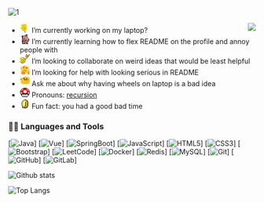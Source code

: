 ![1](https://user-images.githubusercontent.com/507615/86994913-47366580-c1da-11ea-8c1f-1a9b84ad340f.jpg)


<img align="right" src="https://github.com/rajput2107/rajput2107/blob/master/Assets/Developer.gif"/>


- <img alt="GIF" src="https://github.com/deut-erium/deut-erium/blob/master/assets/wave.gif?raw=1" width="20vw" /> I’m currently working on my laptop?
- <img alt="GIF" src="https://github.com/deut-erium/deut-erium/blob/master/assets/gandalf_parrot.gif?raw=1" width="20vw" /> I’m currently learning how to flex README on the profile and annoy people with 
- <img alt="GIF" src="https://github.com/deut-erium/deut-erium/blob/master/assets/headbang.gif?raw=1" width="20vw" /> I’m looking to collaborate on weird ideas that would be least helpful
- <img alt="GIF" src="https://github.com/deut-erium/deut-erium/blob/master/assets/hmm.gif?raw=1" width="20vw" /> I’m looking for help with looking serious in README
- <img alt="GIF" src="https://github.com/deut-erium/deut-erium/blob/master/assets/happy.gif?raw=1" width="20vw" /> Ask me about why having wheels on laptop is a bad idea
- <img alt="GIF" src="https://github.com/deut-erium/deut-erium/blob/master/assets/powerup.gif?raw=1" width="20vw" /> Pronouns: [recursion](https://github.com/deut-erium/)
- <img alt="GIF" src="https://github.com/deut-erium/deut-erium/blob/master/assets/coin.gif?raw=1" width="20vw" /> Fun fact: you had a good bad time 

  




<!--
<p align="center">
 <img src="https://raw.githubusercontent.com/8bithemant/8bithemant/master/svg/dev/languages/html.svg" alt="Twitter" style="vertical-align:top; margin:4px">
 <img src="https://raw.githubusercontent.com/8bithemant/8bithemant/master/svg/dev/languages/csharp.svg"alt="Twitter" style="vertical-align:top; margin:4px">
 <img src="https://raw.githubusercontent.com/8bithemant/8bithemant/master/svg/dev/languages/js.svg" alt="Twitter" style="vertical-align:top; margin:4px">
 <img src="https://raw.githubusercontent.com/8bithemant/8bithemant/master/svg/dev/languages/python.svg" alt="Twitter" style="vertical-align:top; margin:4px">
 <img src="https://raw.githubusercontent.com/8bithemant/8bithemant/master/svg/dev/frameworks/vue.svg" alt="Twitter" style="vertical-align:top; margin:4px">
 <img src="https://raw.githubusercontent.com/8bithemant/8bithemant/master/svg/dev/misc/cloud.svg" alt="Twitter" style="vertical-align:top; margin:4px">
</p>
<code><img height="20" src="https://pytorch.org/assets/images/pytorch-logo.png"></code>
<code><img height="20" src="https://raw.githubusercontent.com/github/explore/80688e429a7d4ef2fca1e82350fe8e3517d3494d/topics/tensorflow/tensorflow.png"></code>
<code><img height="20" src="https://raw.githubusercontent.com/github/explore/80688e429a7d4ef2fca1e82350fe8e3517d3494d/topics/python/python.png"></code>
<code><img height="20" src="https://raw.githubusercontent.com/github/explore/80688e429a7d4ef2fca1e82350fe8e3517d3494d/topics/javascript/javascript.png"></code>
<code><img height="20" src="https://raw.githubusercontent.com/github/explore/80688e429a7d4ef2fca1e82350fe8e3517d3494d/topics/vue/vue.png"></code>
<code><img height="20" src="https://raw.githubusercontent.com/github/explore/80688e429a7d4ef2fca1e82350fe8e3517d3494d/topics/mysql/mysql.png"></code>
<code><img height="20" src="https://raw.githubusercontent.com/github/explore/80688e429a7d4ef2fca1e82350fe8e3517d3494d/topics/git/git.png"></code>
<code><img height="20" src="https://raw.githubusercontent.com/github/explore/80688e429a7d4ef2fca1e82350fe8e3517d3494d/topics/terminal/terminal.png"></code>
-->



### 👨‍💻 Languages and Tools
[![Java](https://img.shields.io/badge/Java-orange?style=flat&logo=java&logoColor=white)]
[![Vue](https://img.shields.io/badge/-Vue-black?style=flat&logo=vue&logoColor=white)]
[![SpringBoot](https://img.shields.io/badge/-Springboot-black?style=flat&logo=spring)]
[![JavaScript](https://img.shields.io/badge/-JavaScript-black?style=flat&logo=javascript)]
[![HTML5](https://img.shields.io/badge/-HTML5-E34F26?style=flat&logo=html5&logoColor=white)]
[![CSS3](https://img.shields.io/badge/-CSS3-1572B6?style=flat&logo=css3)]
[![Bootstrap](https://img.shields.io/badge/-Bootstrap-563D7C?style=flat&logo=bootstrap)]
[![LeetCode](https://img.shields.io/badge/-LeetCode-02569B?style=flat&logo=leetCode)]
[![Docker](https://img.shields.io/badge/-Docker-black?style=flat&logo=docker)]
[![Redis](https://img.shields.io/badge/-Redis-black?style=flat&logo=redis)]
[![MySQL](https://img.shields.io/badge/-MySQL-black?style=flat&logo=mysql)]
[![Git](https://img.shields.io/badge/-Git-black?style=flat&logo=git)]
[![GitHub](https://img.shields.io/badge/-GitHub-181717?style=flat&logo=github)]
[![GitLab](https://img.shields.io/badge/-GitLab-FCA121?style=flat&logo=gitlab)]




![Github stats](https://github-readme-stats.vercel.app/api?username=MaoHaitaoO&show_icons=true&hide_border=false)


![Top Langs](https://github-readme-stats.vercel.app/api/top-langs/?username=MaoHaitaoO&layout=compact)
